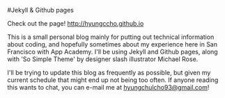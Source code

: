 #Jekyll & Github pages

Check out the page! http://hyungccho.github.io

This is a small personal blog mainly for putting out technical information
about coding, and hopefully sometimes about my experience here in San Francisco
with App Academy. I'll be using Jekyll and Github pages, along with 'So Simple Theme'
by designer slash illustrator Michael Rose.

I'll be trying to update this blog as frequently as possible, but given my current schedule
that might end up not being too often. If anyone reading this wants to chat, you can e-mail me
at hyungchulcho93@gmail.com!
